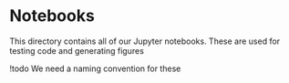 # Notebooks

This directory contains all of our Jupyter notebooks. These are used for testing code and generating figures

!todo We need a naming convention for these 